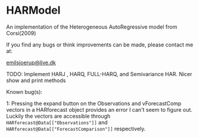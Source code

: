 # HARModel

An implementation of the Heterogeneous AutoRegressive model from Corsi(2009)

If you find any bugs or think improvements can be made, please contact me at:

emilsjoerup@live.dk

TODO:
Implement HARJ , HARQ, FULL-HARQ, and Semivariance HAR.
Nicer show and print methods


Known bug(s):

1: Pressing the expand button on the Observations and vForecastComp vectors in a HARforecast object provides an error I can't seem to figure out. Luckily the vectors are accessible through `HARforecast@Data[["Observations"]]` and `HARforecast@Data[["ForecastComparison"]]` respectively.
